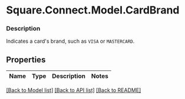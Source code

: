 # Square.Connect.Model.CardBrand

### Description

Indicates a card's brand, such as `VISA` or `MASTERCARD`.

## Properties

Name | Type | Description | Notes
------------ | ------------- | ------------- | -------------



[[Back to Model list]](../README.md#documentation-for-models) [[Back to API list]](../README.md#documentation-for-api-endpoints) [[Back to README]](../README.md)

